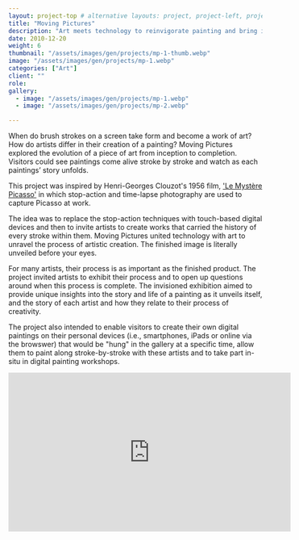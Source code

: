 ```yaml
---
layout: project-top # alternative layouts: project, project-left, project-right, project-top
title: "Moving Pictures"
description: "Art meets technology to reinvigorate painting and bring it to life."
date: 2010-12-20
weight: 6
thumbnail: "/assets/images/gen/projects/mp-1-thumb.webp"
image: "/assets/images/gen/projects/mp-1.webp"
categories: ["Art"]
client: ""
role: 
gallery:
  - image: "/assets/images/gen/projects/mp-1.webp"
  - image: "/assets/images/gen/projects/mp-2.webp"

---
```


When do brush strokes on a screen take form and become a work of art? How do artists differ in their creation of a painting? Moving Pictures explored the evolution of a piece of art from inception to completion. Visitors could see paintings come alive stroke by stroke and watch as each paintings’ story unfolds.

This project was inspired by Henri-Georges Clouzot's 1956 film, <a href="https://www.youtube.com/watch?v=Nxes8pyHkJc">'Le Mystère Picasso'</a> in which stop-action and time-lapse photography are used to capture Picasso at work.

The idea was to replace the stop-action techniques with touch-based digital devices and then to invite artists to create works that carried the history of every stroke within them. Moving Pictures united technology with art to unravel the process of artistic creation. The finished image is literally unveiled before your eyes.

For many artists, their process is as important as the finished product. The project invited artists to exhibit their process and to open up questions around when this process is complete. The invisioned exhibition aimed to provide unique insights into the story and life of a painting as it unveils itself, and the story of each artist and how they relate to their process of creativity.

The project also intended to enable visitors to create their own digital paintings on their personal devices (i.e., smartphones, iPads or online via the browswer) that would be "hung" in the gallery at a specific time, allow them to paint along stroke-by-stroke with these artists and to take part in-situ in digital painting workshops.

<div class="video-container">
<iframe width="560" height="315" src="https://www.youtube.com/embed/TdqhGlEfD1U?si=SLnDy17qSOicnakU" title="YouTube video player" frameborder="0" allow="accelerometer; autoplay; clipboard-write; encrypted-media; gyroscope; picture-in-picture; web-share" referrerpolicy="strict-origin-when-cross-origin" allowfullscreen></iframe> 
</div>
